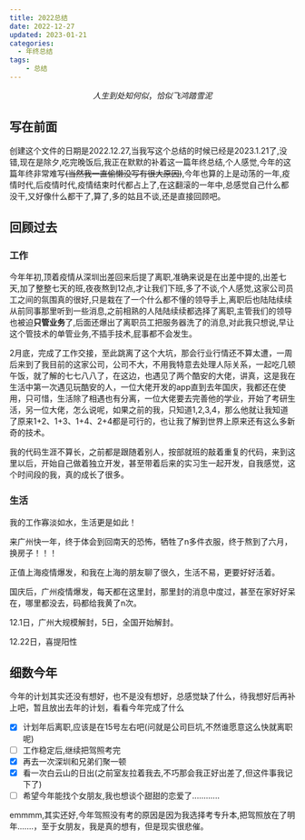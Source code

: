 ```yaml
---
title: 2022总结
date: 2022-12-27
updated: 2023-01-21
categories:
  - 年终总结
tags: 
    - 总结
---
```


$$人生到处知何似，恰似飞鸿踏雪泥$$

<!-- more -->

## 写在前面
创建这个文件的日期是2022.12.27,当我写这个总结的时候已经是2023.1.21了,没错,现在是除夕,吃完晚饭后,我正在默默的补着这一篇年终总结,个人感觉,今年的这篇年终非常难写~~(当然我一直偷懒没写有很大原因)~~,今年也算的上是动荡的一年,疫情时代,后疫情时代,疫情结束时代都占上了,在这翻滚的一年中,总感觉自己什么都没干,又好像什么都干了,算了,多的姑且不谈,还是直接回顾吧。

## 回顾过去

### 工作

今年年初,顶着疫情从深圳出差回来后提了离职,准确来说是在出差中提的,出差七天,加了整整七天的班,夜夜熬到12点,才让我们下班,多了不谈,个人感觉,这家公司员工之间的氛围真的很好,只是栽在了一个什么都不懂的领导手上,离职后也陆陆续续从前同事那里听到一些消息,之前相熟的人陆陆续续都选择了离职,主管我们的领导也被迫**只管业务**了,后面还爆出了离职员工把服务器洗了的消息,对此我只想说,早让这个管技术的单管业务,不插手技术,屁事都不会发生。

2月底，完成了工作交接，至此跳离了这个大坑，那会行业行情还不算太遭，一周后来到了我目前的这家公司，公司不大，不用我特意去处理人际关系，一起吃几顿午饭，就了解的七七八八了，在这边，也遇见了两个酷安的大佬，讲真，这是我在生活中第一次遇见玩酷安的人，一位大佬开发的app直到去年国庆，我都还在使用，只可惜，生活除了相遇也有分离，一位大佬要去完善他的学业，开始了考研生活，另一位大佬，怎么说呢，如果之前的我，只知道1,2,3,4，那么他就让我知道了原来1+2、1+3、1+4、2+4都是可行的，也让我了解到世界上原来还有这么多新奇的技术。

我的代码生涯不算长，之前都是跟随着别人，按部就班的敲着重复的代码，来到这里以后，开始自己做着独立开发，甚至带着后来的实习生一起开发，自我感觉，这个时间段的我，真的成长了很多。

### 生活

我的工作寡淡如水，生活更是如此！

来广州快一年，终于体会到回南天的恐怖，牺牲了n多件衣服，终于熬到了六月，换房子！！！

正值上海疫情爆发，和我在上海的朋友聊了很久，生活不易，更要好好活着。

国庆后，广州疫情爆发，每天都在这里封，那里封的消息中度过，甚至在家好好呆在，哪里都没去，码都给我黄了n次。

12.1日，广州大规模解封，5日，全国开始解封。

12.22日，喜提阳性

## 细数今年

今年的计划其实还没有想好，也不是没有想好，总感觉缺了什么，待我想好后再补上吧，暂且放出去年的计划，看看今年完成了什么

- [x]  计划年后离职,应该是在15号左右吧(问就是公司巨坑,不然谁愿意这么快就离职呢)
- [ ] 工作稳定后,继续把驾照考完
- [x] 再去一次深圳和兄弟们聚一顿
- [x] 看一次白云山的日出(之前室友拉着我去,不巧那会我正好出差了,但这件事我记下了)
- [ ] 希望今年能找个女朋友,我也想谈个甜甜的恋爱了............

emmmm,其实还好,今年驾照没有考的原因是因为我选择考专升本,把驾照放在了明年.......，至于女朋友，我是真的想有，但是现实很悲催。